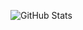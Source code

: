 ![GitHub Stats](https://github-readme-stats.vercel.app/api?username=XRayDerxDOne&theme=dark&hide=prs,issues&show_icons=true)
